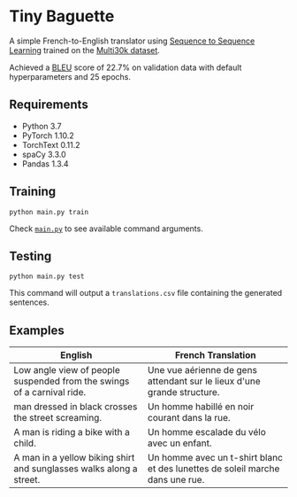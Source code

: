 # Tiny Baguette

A simple French-to-English translator using [Sequence to Sequence Learning](https://arxiv.org/pdf/1409.3215.pdf) trained on the [Multi30k dataset](https://github.com/multi30k/dataset).

Achieved a [BLEU](https://en.wikipedia.org/wiki/BLEU) score of 22.7% on validation data with default hyperparameters and 25 epochs.

## Requirements

- Python 3.7
- PyTorch 1.10.2
- TorchText 0.11.2
- spaCy 3.3.0
- Pandas 1.3.4

## Training

```
python main.py train
```

Check [`main.py`](https://github.com/Dastamn/tiny-baguette/blob/main/main.py) to see available command arguments.

## Testing

```
python main.py test
```

This command will output a `translations.csv` file containing the generated sentences.

## Examples

| English                                                                | French Translation                                                            |
| ---------------------------------------------------------------------- | ----------------------------------------------------------------------------- |
| Low angle view of people suspended from the swings of a carnival ride. | Une vue aérienne de gens attendant sur le lieux d'une grande structure.       |
| man dressed in black crosses the street screaming.                     | Un homme habillé en noir courant dans la rue.                                 |
| A man is riding a bike with a child.                                   | Un homme escalade du vélo avec un enfant.                                     |
| A man in a yellow biking shirt and sunglasses walks along a street.    | Un homme avec un t-shirt blanc et des lunettes de soleil marche dans une rue. |
